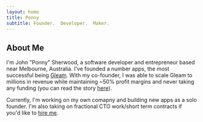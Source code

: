 ```yaml
---
layout: home
title: Ponny
subtitle: Founder.  Developer.  Maker.
---
```


## About Me

I'm John "Ponny" Sherwood, a software developer and entrepreneur based near Melbourne, Australia.  I've founded a number apps, the most successful being [Gleam](https://gleam.io).  With my co-founder, I was able to scale Gleam to millions in revenue while maintaining ~50% profit margins and never taking any funding (you can read the story [here](https://gleam.io/blog/bootstrapping-principles/)).

Currently, I'm working on my own comapny and building new apps as a solo founder.  I'm also taking on fractional CTO work/short term contracts if you'd like to [hire me](hire).   